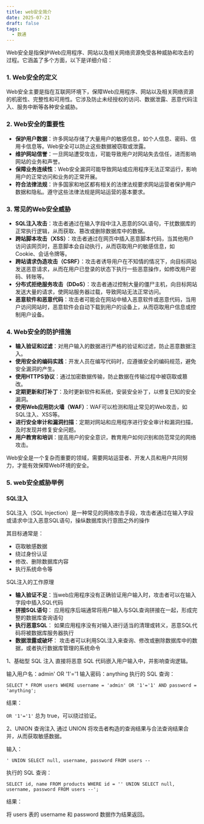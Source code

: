 ```yaml
---
title: web安全简介
date: 2025-07-21
draft: false
tags:
  - 数通
---
```

Web安全是指保护Web应用程序、网站以及相关网络资源免受各种威胁和攻击的过程。它涵盖了多个方面，以下是详细介绍：

### 1. Web安全的定义
Web安全主要是指在互联网环境下，保障Web应用程序、网站以及相关网络资源的机密性、完整性和可用性。它涉及防止未经授权的访问、数据泄露、恶意代码注入、服务中断等各种安全威胁。

### 2. Web安全的重要性
- **保护用户数据**：许多网站存储了大量用户的敏感信息，如个人信息、密码、信用卡信息等。Web安全可以防止这些数据被窃取或泄露。
- **维护网站信誉**：一旦网站遭受攻击，可能导致用户对网站失去信任，进而影响网站的业务和声誉。
- **保障业务连续性**：Web安全漏洞可能导致网站或应用程序无法正常运行，影响用户的正常访问和业务的正常开展。
- **符合法律法规**：许多国家和地区都有相关的法律法规要求网站运营者保护用户数据和隐私。遵守这些法律法规是网站运营的基本要求。

### 3. 常见的Web安全威胁
- **SQL注入攻击**：攻击者通过在输入字段中注入恶意的SQL语句，干扰数据库的正常执行逻辑，从而获取、篡改或删除数据库中的数据。
- **跨站脚本攻击（XSS）**：攻击者通过在网页中插入恶意脚本代码，当其他用户访问该网页时，恶意脚本会自动执行，从而窃取用户的敏感信息，如Cookie、会话令牌等。
- **跨站请求伪造攻击（CSRF）**：攻击者诱导用户在不知情的情况下，向目标网站发送恶意请求，从而在用户已登录的状态下执行一些恶意操作，如修改用户密码、转账等。
- **分布式拒绝服务攻击（DDoS）**：攻击者通过控制大量的僵尸主机，向目标网站发送大量的请求，使网站服务器过载，导致网站无法正常访问。
- **恶意软件和恶意代码**：攻击者可能会在网站中植入恶意软件或恶意代码，当用户访问网站时，恶意软件会自动下载到用户的设备上，从而窃取用户信息或控制用户设备。

### 4. Web安全的防护措施
- **输入验证和过滤**：对用户输入的数据进行严格的验证和过滤，防止恶意数据注入。
- **使用安全的编码实践**：开发人员在编写代码时，应遵循安全的编码规范，避免安全漏洞的产生。
- **使用HTTPS协议**：通过加密数据传输，防止数据在传输过程中被窃取或篡改。
- **定期更新和打补丁**：及时更新软件和系统，安装安全补丁，以修复已知的安全漏洞。
- **使用Web应用防火墙（WAF）**：WAF可以检测和阻止常见的Web攻击，如SQL注入、XSS等。
- **进行安全审计和漏洞扫描**：定期对网站和应用程序进行安全审计和漏洞扫描，及时发现并修复安全问题。
- **用户教育和培训**：提高用户的安全意识，教育用户如何识别和防范常见的网络攻击。

Web安全是一个复杂而重要的领域，需要网站运营者、开发人员和用户共同努力，才能有效保障Web环境的安全。

### 5. web安全威胁举例

#### SQL注入

SQL注入（SQL Injection）是一种常见的网络攻击手段，攻击者通过在输入字段或请求中注入恶意SQL语句，操纵数据库执行意图之外的操作

其目标通常是：
- 窃取敏感数据
- 绕过身份认证
- 修改、删除数据库内容
- 执行系统命令等

SQL注入的工作原理

- **输入验证不足**：当web应用程序没有正确验证用户输入时，攻击者可以在输入字段中插入SQL代码
- **拼接SQL语句**： 应用程序后端通常将用户输入与SQL查询拼接在一起，形成完整的数据库查询语句
- **执行恶意SQL**： 如果应用程序没有对输入进行适当的清理或转义，恶意SQL代码将被数据库服务器执行
- **数据泄露或破坏**： 攻击者可以利用SQL注入来查询、修改或删除数据库中的数据，或者执行数据库管理的系统命令

1、基础型 SQL 注入
直接将恶意 SQL 代码嵌入用户输入中，并影响查询逻辑。

输入用户名：admin' OR '1'='1
输入密码：anything
执行的 SQL 查询：

`SELECT * FROM users WHERE username = 'admin' OR '1'='1' AND password = 'anything';`

结果：

`OR '1'='1'` 总为 true，可以绕过验证。

2、UNION 查询注入
通过 UNION 将攻击者构造的查询结果与合法查询结果合并，从而获取敏感数据。

输入：

`' UNION SELECT null, username, password FROM users --`

执行的 SQL 查询：

`SELECT id, name FROM products WHERE id = '' UNION SELECT null, username, password FROM users --';`

结果：

将 users 表的 username 和 password 数据作为结果返回。